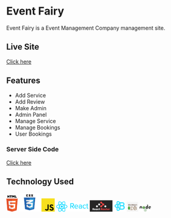 # Event Fairy
Event Fairy is a Event Management Company management site.

## Live Site

[Click here ](https://event-fairy.web.app/)

## Features
- Add Service
- Add Review
- Make Admin
- Admin Panel
- Manage Service
- Manage Bookings
- User Bookings

### Server Side Code
[Click here ](https://github.com/Shadow-Chaser/event-fairy-server/)

## Technology Used
<img src="./tech-logos/html5.png" alt="html5-logo" width="30"/> <img src="./tech-logos/css3.png" alt="css3-logo" width="55"/> <img src="./tech-logos/js.png" alt="js" width="35"/> <img src="./tech-logos/react.png" alt="react" width="85"/> <img src="./tech-logos/react-router.png" alt="react-router" width="60"/> <img src="./tech-logos/react-bootstrap.png" alt="react-bootstrap" width="30"/>  <img src="./tech-logos/mongo.jpg" alt="mongodb" width="30"/> <img src="./tech-logos/node.png" alt="nodejs" width="30"/>
